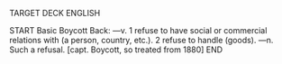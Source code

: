 TARGET DECK
ENGLISH

START
Basic
Boycott
Back: —v. 1 refuse to have social or commercial relations with (a person, country, etc.). 2 refuse to handle (goods). —n. Such a refusal. [capt. Boycott, so treated from 1880]
END

